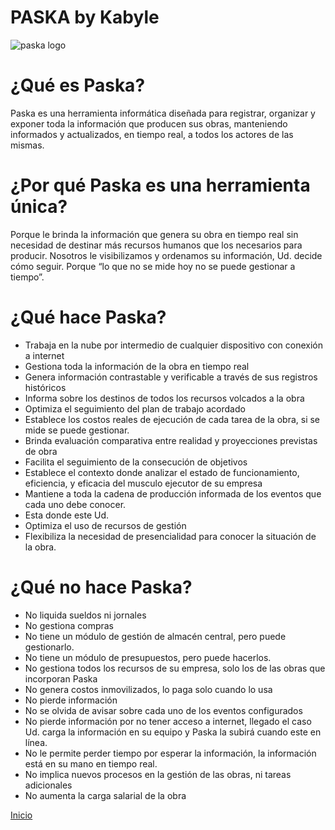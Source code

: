 # PASKA by Kabyle

![paska logo](https://cdn.rawgit.com/kabyleuy/kabyle/master/.github/Logo1-paska-med.jpg)


# ¿Qué es Paska?
Paska es una herramienta informática diseñada para registrar, organizar y exponer toda la información que producen sus obras, manteniendo informados y actualizados, en tiempo real, a todos los actores de las mismas.


# ¿Por qué Paska es una herramienta única?
Porque le brinda la información que genera su obra en tiempo real sin necesidad de destinar más recursos humanos que los necesarios para producir.
Nosotros le visibilizamos y ordenamos su información, Ud. decide cómo seguir.
Porque “lo que no se mide hoy no se puede gestionar a tiempo”.

# ¿Qué hace Paska? 
* Trabaja en la nube por intermedio de cualquier dispositivo con conexión a internet
* Gestiona toda la información de la obra en tiempo real
* Genera información contrastable y verificable a través de sus registros históricos
* Informa sobre los destinos de todos los recursos volcados a la obra
* Optimiza el seguimiento del plan de trabajo acordado
* Establece los costos reales de ejecución de cada tarea de la obra, si se mide se puede gestionar.
* Brinda evaluación comparativa entre realidad y proyecciones previstas de obra
* Facilita el seguimiento de la consecución de objetivos
* Establece el contexto donde analizar el estado de funcionamiento, eficiencia, y eficacia del musculo ejecutor de su empresa
* Mantiene a toda la cadena de producción informada de los eventos que cada uno debe conocer.
* Esta donde este Ud.
* Optimiza el uso de recursos de gestión
* Flexibiliza la necesidad de presencialidad para conocer la situación de la obra.


# ¿Qué no hace Paska?
* No liquida sueldos ni jornales
* No gestiona compras
* No tiene un módulo de gestión de almacén central, pero puede gestionarlo.
* No tiene un módulo de presupuestos, pero puede hacerlos.
* No gestiona todos los recursos de su empresa, solo los de las obras que incorporan Paska
* No genera costos inmovilizados, lo paga solo cuando lo usa
* No pierde información
* No se olvida de avisar sobre cada uno de los eventos configurados
* No pierde información por no tener acceso a internet, llegado el caso Ud. carga la información en su equipo y Paska la subirá cuando este en línea.
* No le permite perder tiempo por esperar la información, la información está en su mano en tiempo real.
* No implica nuevos procesos en la gestión de las obras, ni tareas adicionales
* No aumenta la carga salarial de la obra

[Inicio](./README.md) 

